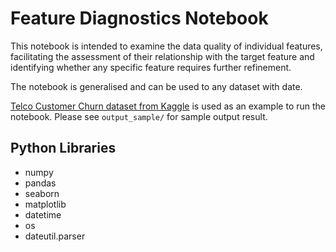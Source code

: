 # Feature Diagnostics Notebook
This notebook is intended to examine the data quality of individual features,  facilitating the assessment of their relationship with the target feature and identifying whether any specific feature requires further refinement. 

The notebook is generalised and can be used to any dataset with date.


[Telco Customer Churn dataset from Kaggle](https://www.kaggle.com/datasets/blastchar/telco-customer-churn) is used as an example to run the notebook. Please see `output_sample/` for sample output result.




## Python Libraries
- numpy
- pandas
- seaborn
- matplotlib
- datetime
- os
- dateutil.parser
